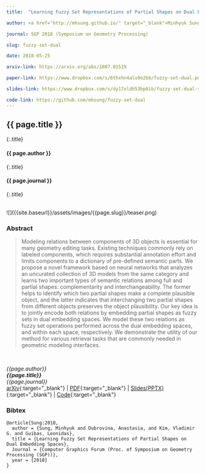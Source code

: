 ```yaml
---
title:  "Learning Fuzzy Set Representations of Partial Shapes on Dual Embedding Spaces"

author: <a href="http://mhsung.github.io/" target="_blank">Minhyuk Sung</a>, <a href="http://web.stanford.edu/~adkarni/" target="_blank">Anastasia Dubrovina</a>, <a href="http://www.vovakim.com/" target="_blank">Vladimir G. Kim</a>, and <a href="https://geometry.stanford.edu/member/guibas/" target="_blank:">Leonidas Guibas</a>

journal: SGP 2018 (Symposium on Geometry Processing)

slug: fuzzy-set-dual

date: 2018-05-25

arxiv-link: https://arxiv.org/abs/1807.01519

paper-link: https://www.dropbox.com/s/6thxhn4alu9o2bb/fuzzy-set-dual.pdf?dl=1

slides-link: https://www.dropbox.com/s/dy17xldh53bp8ib/fuzzy-set-dual-slides.pptx?dl=1

code-link: https://github.com/mhsung/fuzzy-set-dual
---
```



## {{ page.title }}
{:.title}
#### {{ page.author }}
{:.title}
#### {{ page.journal }}
{:.title}

<br />
![]({{site.baseurl}}/assets/images/{{page.slug}}/teaser.png)

### Abstract
>Modeling relations between components of 3D objects is essential for many geometry editing tasks. Existing techniques commonly rely on labeled components, which requires substantial annotation effort and limits components to a dictionary of pre-defined semantic parts. We propose a novel framework based on neural networks that analyzes an uncurated collection of 3D models from the same category and learns two important types of semantic relations among full and partial shapes: complementarity and interchangeability.  The former helps to identify which two partial shapes make a complete plausible object, and the latter indicates that interchanging two partial shapes from different objects preserves the object plausibility. Our key idea is to jointly encode both relations by embedding partial shapes as fuzzy sets in dual embedding spaces. We model these two relations as fuzzy set operations performed across the dual embedding spaces, and within each space, respectively. We demonstrate the utility of our method for various retrieval tasks that are commonly needed in geometric modeling interfaces.
<br />

*{{page.author}}<br>
**{{page.title}}**<br>
{{page.journal}}*<br>
[arXiv]({{page.arxiv-link}}){:target="_blank"}  |  [PDF]({{page.paper-link}}){:target="_blank"}  |  [Slides(PPTX)]({{page.slides-link}}){:target="_blank"}  |  [Code]({{page.code-link}}){:target="_blank"}

### Bibtex
```
@article{Sung:2018,
  author = {Sung, Minhyuk and Dubrovina, Anastasia, and Kim, Vladimir G. and Guibas, Leonidas},
  title = {Learning Fuzzy Set Representations of Partial Shapes on Dual Embedding Spaces},
  Journal = {Computer Graphics Forum (Proc. of Symposium on Geometry Processing (SGP))}, 
  year = {2018}
}
```

<!---
#### Acknowledgements
This project was supported by NSF grants IIS-1528025 and DMS-1521608, MURI award N00014-13-1-0341, a Google focused research award, the Korea Foundation for Advanced Studies, and gifts from the Adobe systems and Autodesk corporations.
-->

<br />
